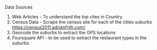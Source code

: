 Data Sources

1. Web Articles - To understand the top cites in Country
2. Census Data - Scrape the census site for each of the cities suburbs   https://census2011.adrianfrith.com/
3. Geocode the suburbs to extract the GPS locations
4. Foursquare API - to be used to extract the restaurant types in the suburbs
 

